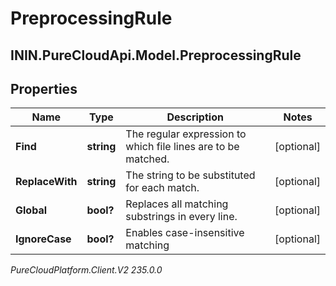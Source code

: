 # PreprocessingRule

## ININ.PureCloudApi.Model.PreprocessingRule

## Properties

|Name | Type | Description | Notes|
|------------ | ------------- | ------------- | -------------|
| **Find** | **string** | The regular expression to which file lines are to be matched. | [optional] |
| **ReplaceWith** | **string** | The string to be substituted for each match. | [optional] |
| **Global** | **bool?** | Replaces all matching substrings in every line. | [optional] |
| **IgnoreCase** | **bool?** | Enables case-insensitive matching | [optional] |



_PureCloudPlatform.Client.V2 235.0.0_
